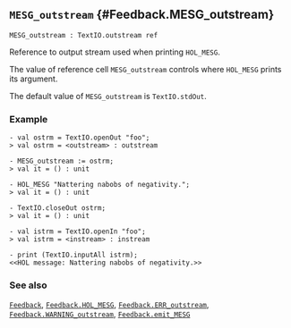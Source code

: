 ## `MESG_outstream` {#Feedback.MESG_outstream}


```
MESG_outstream : TextIO.outstream ref
```



Reference to output stream used when printing `HOL_MESG`.


The value of reference cell `MESG_outstream` controls where `HOL_MESG`
prints its argument.

The default value of `MESG_outstream` is `TextIO.stdOut`.

### Example

    
    - val ostrm = TextIO.openOut "foo";
    > val ostrm = <outstream> : outstream
    
    - MESG_outstream := ostrm;
    > val it = () : unit
    
    - HOL_MESG "Nattering nabobs of negativity.";
    > val it = () : unit
    
    - TextIO.closeOut ostrm;
    > val it = () : unit
    
    - val istrm = TextIO.openIn "foo";
    > val istrm = <instream> : instream
    
    - print (TextIO.inputAll istrm);
    <<HOL message: Nattering nabobs of negativity.>>
    



### See also

[`Feedback`](#Feedback), [`Feedback.HOL_MESG`](#Feedback.HOL_MESG), [`Feedback.ERR_outstream`](#Feedback.ERR_outstream), [`Feedback.WARNING_outstream`](#Feedback.WARNING_outstream), [`Feedback.emit_MESG`](#Feedback.emit_MESG)

